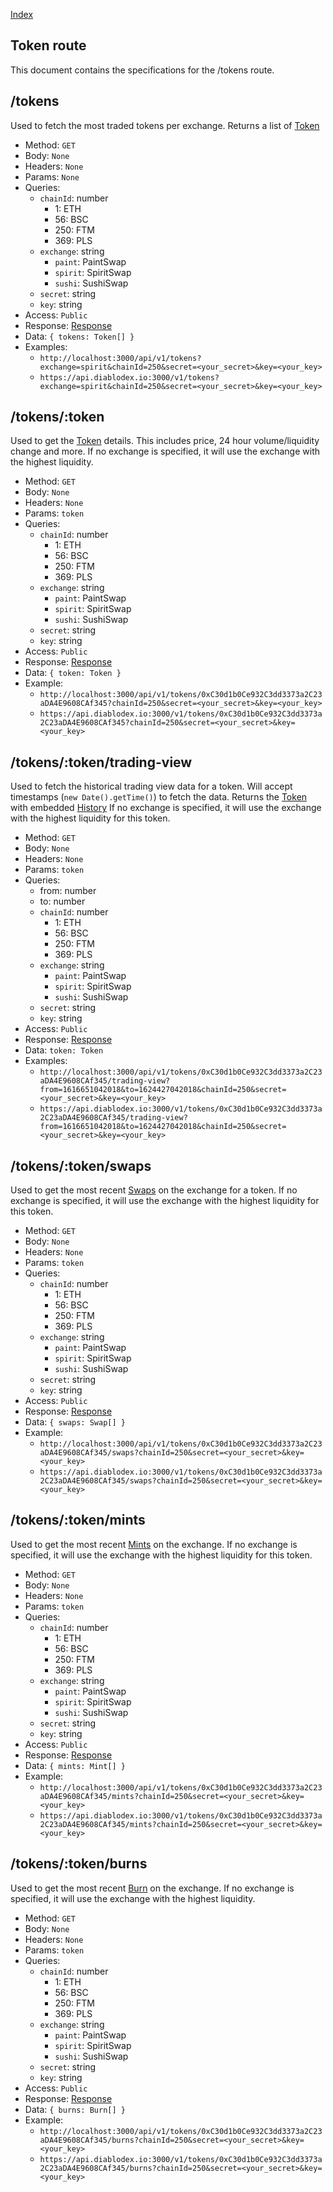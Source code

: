 [Index](../index.md)

## Token route

This document contains the specifications for the /tokens route.

## /tokens

Used to fetch the most traded tokens per exchange. Returns a list of [Token](../models/token.md)

- Method: `GET`
- Body: `None`
- Headers: `None`
- Params: `None`
- Queries:
  - `chainId`: number
    - 1: ETH
    - 56: BSC
    - 250: FTM
    - 369: PLS
  - `exchange`: string
    - `paint`: PaintSwap
    - `spirit`: SpiritSwap
    - `sushi`: SushiSwap
  - `secret`: string
  - `key`: string
- Access: `Public`
- Response: [Response](../models/response.md)
- Data: `{ tokens: Token[] }`
- Examples:
  - `http://localhost:3000/api/v1/tokens?exchange=spirit&chainId=250&secret=<your_secret>&key=<your_key>`
  - `https://api.diablodex.io:3000/v1/tokens?exchange=spirit&chainId=250&secret=<your_secret>&key=<your_key>`

## /tokens/:token

Used to get the [Token](../models/token.md) details. This includes price, 24 hour volume/liquidity change and more.
If no exchange is specified, it will use the exchange with the highest liquidity.

- Method: `GET`
- Body: `None`
- Headers: `None`
- Params: `token`
- Queries:
  - `chainId`: number
    - 1: ETH
    - 56: BSC
    - 250: FTM
    - 369: PLS
  - `exchange`: string
    - `paint`: PaintSwap
    - `spirit`: SpiritSwap
    - `sushi`: SushiSwap
  - `secret`: string
  - `key`: string
- Access: `Public`
- Response: [Response](../models/response.md)
- Data: `{ token: Token }`
- Example:
  - `http://localhost:3000/api/v1/tokens/0xC30d1b0Ce932C3dd3373a2C23aDA4E9608CAf345?chainId=250&secret=<your_secret>&key=<your_key>`
  - `https://api.diablodex.io:3000/v1/tokens/0xC30d1b0Ce932C3dd3373a2C23aDA4E9608CAf345?chainId=250&secret=<your_secret>&key=<your_key>`

## /tokens/:token/trading-view

Used to fetch the historical trading view data for a token. Will accept timestamps (`new Date().getTime()`) to fetch the data.
Returns the [Token](../models/token.md) with embedded [History](../models/history.md)
If no exchange is specified, it will use the exchange with the highest liquidity for this token.

- Method: `GET`
- Body: `None`
- Headers: `None`
- Params: `token`
- Queries:
  - from: number
  - to: number
  - `chainId`: number
    - 1: ETH
    - 56: BSC
    - 250: FTM
    - 369: PLS
  - `exchange`: string
    - `paint`: PaintSwap
    - `spirit`: SpiritSwap
    - `sushi`: SushiSwap
  - `secret`: string
  - `key`: string
- Access: `Public`
- Response: [Response](../models/response.md)
- Data: `token: Token`
- Examples:
  - `http://localhost:3000/api/v1/tokens/0xC30d1b0Ce932C3dd3373a2C23aDA4E9608CAf345/trading-view?from=1616651042018&to=1624427042018&chainId=250&secret=<your_secret>&key=<your_key>`
  - `https://api.diablodex.io:3000/v1/tokens/0xC30d1b0Ce932C3dd3373a2C23aDA4E9608CAf345/trading-view?from=1616651042018&to=1624427042018&chainId=250&secret=<your_secret>&key=<your_key>`

## /tokens/:token/swaps

Used to get the most recent [Swaps](../models/swap.md) on the exchange for a token.
If no exchange is specified, it will use the exchange with the highest liquidity for this token.

- Method: `GET`
- Body: `None`
- Headers: `None`
- Params: `token`
- Queries:
  - `chainId`: number
    - 1: ETH
    - 56: BSC
    - 250: FTM
    - 369: PLS
  - `exchange`: string
    - `paint`: PaintSwap
    - `spirit`: SpiritSwap
    - `sushi`: SushiSwap
  - `secret`: string
  - `key`: string
- Access: `Public`
- Response: [Response](../models/response.md)
- Data: `{ swaps: Swap[] }`
- Example:
  - `http://localhost:3000/api/v1/tokens/0xC30d1b0Ce932C3dd3373a2C23aDA4E9608CAf345/swaps?chainId=250&secret=<your_secret>&key=<your_key>`
  - `https://api.diablodex.io:3000/v1/tokens/0xC30d1b0Ce932C3dd3373a2C23aDA4E9608CAf345/swaps?chainId=250&secret=<your_secret>&key=<your_key>`

## /tokens/:token/mints

Used to get the most recent [Mints](../models/mint.md) on the exchange.
If no exchange is specified, it will use the exchange with the highest liquidity for this token.

- Method: `GET`
- Body: `None`
- Headers: `None`
- Params: `token`
- Queries:
  - `chainId`: number
    - 1: ETH
    - 56: BSC
    - 250: FTM
    - 369: PLS
  - `exchange`: string
    - `paint`: PaintSwap
    - `spirit`: SpiritSwap
    - `sushi`: SushiSwap
  - `secret`: string
  - `key`: string
- Access: `Public`
- Response: [Response](../models/response.md)
- Data: `{ mints: Mint[] }`
- Example:
  - `http://localhost:3000/api/v1/tokens/0xC30d1b0Ce932C3dd3373a2C23aDA4E9608CAf345/mints?chainId=250&secret=<your_secret>&key=<your_key>`
  - `https://api.diablodex.io:3000/v1/tokens/0xC30d1b0Ce932C3dd3373a2C23aDA4E9608CAf345/mints?chainId=250&secret=<your_secret>&key=<your_key>`

## /tokens/:token/burns

Used to get the most recent [Burn](../models/burn.md) on the exchange.
If no exchange is specified, it will use the exchange with the highest liquidity.

- Method: `GET`
- Body: `None`
- Headers: `None`
- Params: `token`
- Queries:
  - `chainId`: number
    - 1: ETH
    - 56: BSC
    - 250: FTM
    - 369: PLS
  - `exchange`: string
    - `paint`: PaintSwap
    - `spirit`: SpiritSwap
    - `sushi`: SushiSwap
  - `secret`: string
  - `key`: string
- Access: `Public`
- Response: [Response](../models/response.md)
- Data: `{ burns: Burn[] }`
- Example:
  - `http://localhost:3000/api/v1/tokens/0xC30d1b0Ce932C3dd3373a2C23aDA4E9608CAf345/burns?chainId=250&secret=<your_secret>&key=<your_key>`
  - `https://api.diablodex.io:3000/v1/tokens/0xC30d1b0Ce932C3dd3373a2C23aDA4E9608CAf345/burns?chainId=250&secret=<your_secret>&key=<your_key>`
